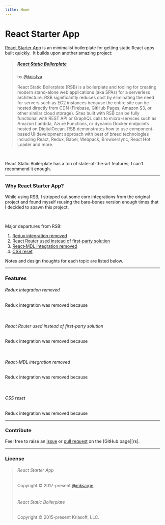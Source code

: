 ```yaml
---
title: Home
---
```


# React Starter App

[React Starter App][rsa] is an minimalist boilerplate for getting static React apps built quickly.
&nbsp;It builds upon another amazing project:

> ##### [React Static Boilerplate][rsb]
> by [@koistya](https://github.com/koistya)
> <br>
> <br>
> React Static Boilerplate (RSB) is a boilerplate and tooling for creating modern stand-alone
web applications (aka SPAs) for a serverless architecture. RSB significantly reduces cost by
eliminating the need for servers such as EC2 instances because the entire site can be hosted
directly from CDN (Firebase, GitHub Pages, Amazon S3, or other similar cloud storage). Sites
built with RSB can be fully functional with REST API or GraphQL calls to micro-services such
as Amazon Lambda, Azure Functions, or dynamic Docker endpoints hosted on DigitalOcean. RSB
demonstrates how to use component-based UI development approach with best of breed technologies
including React, Redux, Babel, Webpack, Browsersync, React Hot Loader and more.

<br>

React Static Boilerplate has a ton of state-of-the-art features; I can't recommend it enough.

<hr>

### Why React Starter App?

While using RSB, I stripped out some core integrations from the original project and found myself
reusing the bare-bones version enough times that I decided to spawn this project.

<br>

Major departures from RSB:

1. [Redux integration removed](#redux)
1. [React Router used instead of first-party solution]()
1. [React-MDL integration removed]()
1. [CSS reset]()

Notes and design thoughts for each topic are listed below.

<hr>

### Features

<a href="#redux"></a>

###### Redux integration removed

Redux integration was removed because

<br>

###### React Router used instead of first-party solution

Redux integration was removed because

<br>

###### React-MDL integration removed

Redux integration was removed because

<br>

###### CSS reset

Redux integration was removed because

<hr>

### Contribute

Feel free to raise an [issue][issues] or [pull request][pulls] on the [GitHub page][rs].

<hr>

### License

> ###### React Starter App
> Copyright © 2017-present [@mksarge][mksarge]
> <br>
> <br>
> ###### React Static Boilerplate
> Copyright © 2015-present Kriasoft, LLC.

[mksarge]: <https://github.com/mksarge/>
[rsa]: <https://github.com/mksarge/react-starter-app>
[issues]: <https://github.com/mksarge/react-starter-app/issues>
[pulls]: <https://github.com/mksarge/react-starter-app/pulls>
[rsb]: <https://github.com/kriasoft/react-static-boilerplate>
